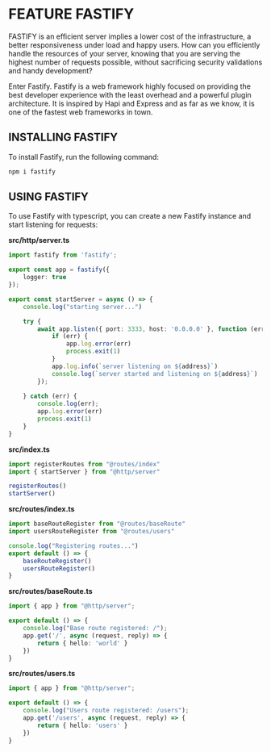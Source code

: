 # FEATURE FASTIFY

FASTIFY is an efficient server implies a lower cost of the infrastructure, a better responsiveness under load and happy users. How can you efficiently handle the resources of your server, knowing that you are serving the highest number of requests possible, without sacrificing security validations and handy development?

Enter Fastify. Fastify is a web framework highly focused on providing the best developer experience with the least overhead and a powerful plugin architecture. It is inspired by Hapi and Express and as far as we know, it is one of the fastest web frameworks in town.

## INSTALLING FASTIFY
To install Fastify, run the following command:

```bash
npm i fastify
```

## USING FASTIFY

To use Fastify with typescript, you can create a new Fastify instance and start listening for requests:

**src/http/server.ts**
```ts
import fastify from 'fastify';

export const app = fastify({
    logger: true
});

export const startServer = async () => {
    console.log("starting server...")

    try {
        await app.listen({ port: 3333, host: '0.0.0.0' }, function (err, address) {
            if (err) {
                app.log.error(err)
                process.exit(1)
            }
            app.log.info(`server listening on ${address}`)
            console.log(`server started and listening on ${address}`)
        });
        
    } catch (err) {
        console.log(err);
        app.log.error(err)
        process.exit(1)
    }
}
```

**src/index.ts**
```ts
import registerRoutes from "@routes/index"
import { startServer } from "@http/server"

registerRoutes()
startServer()
```

**src/routes/index.ts**
```ts
import baseRouteRegister from "@routes/baseRoute"
import usersRouteRegister from "@routes/users"

console.log("Registering routes...")
export default () => {
    baseRouteRegister()
    usersRouteRegister()
}
```

**src/routes/baseRoute.ts**
```ts
import { app } from "@http/server";

export default () => {
    console.log("Base route registered: /");
    app.get('/', async (request, reply) => {
        return { hello: 'world' }
    })
}
```

**src/routes/users.ts**
```ts
import { app } from "@http/server";

export default () => {
    console.log("Users route registered: /users");
    app.get('/users', async (request, reply) => {
        return { hello: 'users' }
    })
}
```